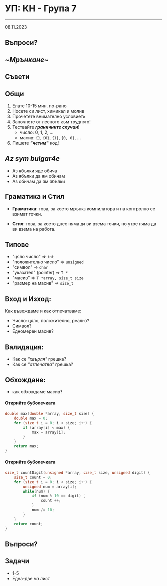 [comment]: # (Set the theme:)
[comment]: # (THEME = white)
[comment]: # (CODE_THEME = github)
[comment]: # (The list of themes is at https://revealjs.com/themes/)
[comment]: # (The list of code themes is at https://highlightjs.org/)
[comment]: # (Pass optional settings to reveal.js:)
[comment]: # (controls: true)
[comment]: # (keyboard: true)
[comment]: # (markdown: { smartypants: true })
[comment]: # (hash: false)
[comment]: # (respondToHashChanges: false)
[comment]: # (Other settings are documented at https://revealjs.com/config/)

# УП: КН - Група 7
------

08.11.2023

[comment]: # (!!!)

## Въпроси?

[comment]: # (!!!)

## ~_Мрънкане_~
## Съвети

[comment]: # (!!!)

## Общи

1. Елате 10-15 мин. по-рано
2. Носете си лист, химикал и молив
3. Прочетете внимателно условието
4. Започнете от лесното към трудното!
5. Тествайте _**граничните случаи**_!
   - число: 0, 1, 2, ...
   - масив: `{}`, `{0}`, `{1}`, `{0, 0}`, ...
6. Пишете **_"четим_"** код!

[comment]: # (!!!)

## _Az sym bulgar4e_

- Аз ябълки яде обича
- Аз ябълки да ям обичам
- Аз обичам да ям ябълки

[comment]: # (!!!)

## Граматика и Стил

- **Граматика**: това, за което мрънка компилатора и на контролно се взимат точки.

- **Стил**: това, за което днес няма да ви взема точки, но утре няма да ви взема на работа.

[comment]: # (!!!)

## Типове

- "цяло число" => `int`
- "положително число" => `unsigned`
- "символ" => `char`
- "указател" (pointer) => `T *`
- "масив" => `T *array, size_t size`
- "размер на масив" => `size_t`

[comment]: # (!!!)

## Вход и Изход:

Как въвеждаме и как отпечатваме:
- Число: цяло, положително, реално?
- Символ?
- Едномерен масив?

[comment]: # (!!!)

## Валидация:
- Как се _"хвърля"_ грешка?
- Как се _"отпечатва"_ грешка?

[comment]: # (!!!)

## Обхождане:
- как обхождаме масив?

[comment]: # (!!!)

#### Открийте буболечката

```cpp
double max(double *array, size_t size) {
    double max = 0;
    for (size_t i = 0; i < size; i++) {
        if (array[i] < max) {
            max = array[i];
        }
    }
    return max;
}
```

[comment]: # (!!!)

#### Открийте буболечката

```cpp
size_t countDigit(unsigned *array, size_t size, unsigned digit) {
    size_t count = 0;
    for (size_t i = 0; i < size; i++) {
        unsigned num = array[i];
        while(num) {
            if (num % 10 == digit) {
                count ++;
            }
            num /= 10;
        }
    }
    return count;
}
```

[comment]: # (!!!)

## Въпроси?

[comment]: # (!!!)

## Задачи

- 1-5
- Една-две _на лист_

[comment]: # (!!!)
